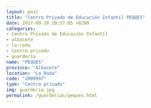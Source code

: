 ```yaml
---
layout: post
title: "Centro Privado de Educación Infantil PEQUES"
date: 2017-09-20 20:57:05 +0200
categories:
- Centro Privado de Educación Infantil
- albacete
- la-roda
- Centro privado
- guarderia
name: "PEQUES"
province: "Albacete"
location: "La Roda"
code: "2009997"
type: "Centro privado"
img: guarderia.jpg
permalink: /guarderias/peques.html
---
```

